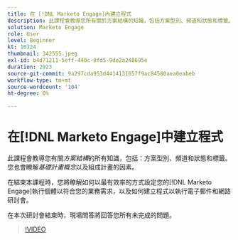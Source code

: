 ```yaml
---
title: 在 [!DNL Marketo Engage]內建立程式
description: 此課程會教導您所有關於方案結構的知識，包括方案型別、頻道和狀態和標籤。
solution: Marketo Engage
role: User
level: Beginner
kt: 10324
thumbnail: 342555.jpeg
exl-id: b4d71211-5eff-440c-8fd5-9de2a248695e
duration: 2923
source-git-commit: 9a297cda953d4414131657f9ac84580aea0eabeb
workflow-type: tm+mt
source-wordcount: '104'
ht-degree: 0%

---
```


# 在[!DNL Marketo Engage]中建立程式

此課程會教導您有關&#x200B;*方案結構*&#x200B;的所有知識，包括：方案型別、頻道和狀態和標籤。 您也會瞭解&#x200B;*基礎計畫概念*&#x200B;以及組成計畫的因素。

在結束本課程時，您將瞭解如何以最有效率的方式設定您的[!DNL Marketo Engage]執行個體以符合您的業務需求，以及如何建立程式以執行電子郵件和網路研討會。

在本次研討會結束時，現場問答將回答您所有未完成的問題。

>[!VIDEO](https://video.tv.adobe.com/v/342555/?quality=12&learn=on)
